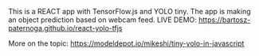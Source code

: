 This is a REACT app with TensorFlow.js and YOLO tiny. The app is making an object prediction based on webcam feed.
LIVE DEMO: https://bartosz-paternoga.github.io/react-yolo-tfjs


More on the topic:
https://modeldepot.io/mikeshi/tiny-yolo-in-javascript
